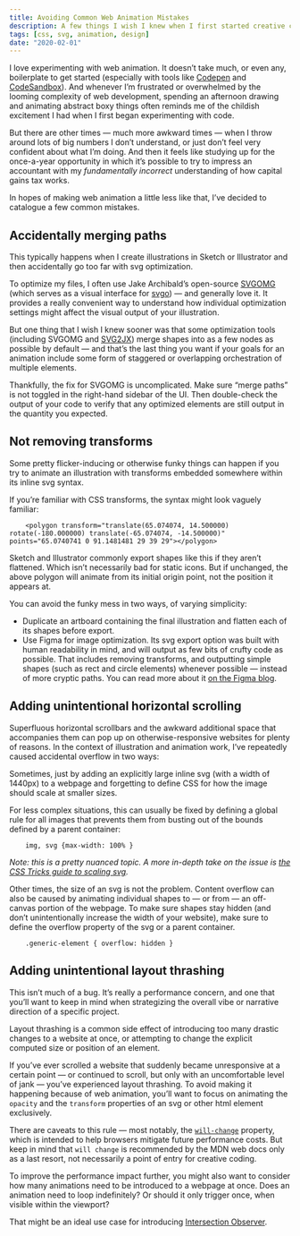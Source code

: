 ```yaml
---
title: Avoiding Common Web Animation Mistakes
description: A few things I wish I knew when I first started creative coding with css animation and svg elements.
tags: [css, svg, animation, design]
date: "2020-02-01"
---
```


I love experimenting with web animation. It doesn’t take much, or even any, boilerplate to get started (especially with tools like [Codepen](https://codepen.io/) and [CodeSandbox](https://codesandbox.io/)). And whenever I’m frustrated or overwhelmed by the looming complexity of web development, spending an afternoon drawing and animating abstract boxy things often reminds me of the childish excitement I had when I first began experimenting with code.

But there are other times — much more awkward times — when I throw around lots of big numbers I don’t understand, or just don’t feel very confident about what I’m doing. And then it feels like studying up for the once-a-year opportunity in which it’s possible to try to impress an accountant with my _fundamentally incorrect_ understanding of how capital gains tax works.

In hopes of making web animation a little less like that, I’ve decided to catalogue a few common mistakes.

## Accidentally merging paths

This typically happens when I create illustrations in Sketch or Illustrator and then accidentally go too far with svg optimization.

To optimize my files, I often use Jake Archibald’s open-source [SVGOMG](https://jakearchibald.github.io/svgomg/) (which serves as a visual interface for [svgo](https://github.com/svg/svgo)) — and generally love it. It provides a really convenient way to understand how individual optimization settings might affect the visual output of your illustration.

But one thing that I wish I knew sooner was that some optimization tools (including SVGOMG and [SVG2JX](https://svg2jsx.com/)) merge shapes into as a few nodes as possible by default — and that’s the last thing you want if your goals for an animation include some form of staggered or overlapping orchestration of multiple elements.

Thankfully, the fix for SVGOMG is uncomplicated. Make sure “merge paths” is not toggled in the right-hand sidebar of the UI. Then double-check the output of your code to verify that any optimized elements are still output in the quantity you expected.

## Not removing transforms

Some pretty flicker-inducing or otherwise funky things can happen if you try to animate an illustration with transforms embedded somewhere within its inline svg syntax.

If you’re familiar with CSS transforms, the syntax might look vaguely familiar:

```
    <polygon transform="translate(65.074074, 14.500000) rotate(-180.000000) translate(-65.074074, -14.500000)" points="65.0740741 0 91.1481481 29 39 29"></polygon>
```

Sketch and Illustrator commonly export shapes like this if they aren’t flattened. Which isn’t necessarily bad for static icons. But if unchanged, the above polygon will animate from its initial origin point, not the position it appears at.

You can avoid the funky mess in two ways, of varying simplicity:

- Duplicate an artboard containing the final illustration and flatten each of its shapes before export.
- Use Figma for image optimization. Its svg export option was built with human readability in mind, and will output as few bits of crufty code as possible. That includes removing transforms, and outputting simple shapes (such as rect and circle elements) whenever possible — instead of more cryptic paths. You can read more about it [on the Figma blog](https://www.figma.com/blog/with-figmas-new-svg-exports-less-more/).

## Adding unintentional horizontal scrolling

Superfluous horizontal scrollbars and the awkward additional space that accompanies them can pop up on otherwise-responsive websites for plenty of reasons. In the context of illustration and animation work, I’ve repeatedly caused accidental overflow in two ways:

Sometimes, just by adding an explicitly large inline svg (with a width of 1440px) to a webpage and forgetting to define CSS for how the image should scale at smaller sizes.

For less complex situations, this can usually be fixed by defining a global rule for all images that prevents them from busting out of the bounds defined by a parent container:

```
    img, svg {max-width: 100% }
```

_Note: this is a pretty nuanced topic. A more in-depth take on the issue is [the CSS Tricks guide to scaling svg](https://css-tricks.com/scale-svg/)._

Other times, the size of an svg is not the problem. Content overflow can also be caused by animating individual shapes to — or from — an off-canvas portion of the webpage. To make sure shapes stay hidden (and don’t unintentionally increase the width of your website), make sure to define the overflow property of the svg or a parent container.

```
    .generic-element { overflow: hidden }
```

## Adding unintentional layout thrashing

This isn’t much of a bug. It’s really a performance concern, and one that you’ll want to keep in mind when strategizing the overall vibe or narrative direction of a specific project.

Layout thrashing is a common side effect of introducing too many drastic changes to a website at once, or attempting to change the explicit computed size or position of an element.

If you’ve ever scrolled a website that suddenly became unresponsive at a certain point — or continued to scroll, but only with an uncomfortable level of jank — you’ve experienced layout thrashing. To avoid making it happening because of web animation, you’ll want to focus on animating the `opacity` and the `transform` properties of an svg or other html element exclusively.

There are caveats to this rule — most notably, the [`will-change`](https://developer.mozilla.org/en-US/docs/Web/CSS/will-change) property, which is intended to help browsers mitigate future performance costs. But keep in mind that `will change` is recommended by the MDN web docs only as a last resort, not necessarily a point of entry for creative coding.

To improve the performance impact further, you might also want to consider how many animations need to be introduced to a webpage at once. Does an animation need to loop indefinitely? Or should it only trigger once, when visible within the viewport?

That might be an ideal use case for introducing [Intersection Observer](https://css-tricks.com/a-few-functional-uses-for-intersection-observer-to-know-when-an-element-is-in-view/).
